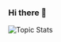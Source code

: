 ### Hi there 👋

<!--
**AlianBlank/alianblank** is a ✨ _special_ ✨ repository because its `README.md` (this file) appears on your GitHub profile.

Here are some ideas to get you started:

- 🔭 I’m currently working on ...
- 🌱 I’m currently learning ...
- 👯 I’m looking to collaborate on ...
- 🤔 I’m looking for help with ...
- 💬 Ask me about ...
- 📫 How to reach me: ...
- 😄 Pronouns: ...
- ⚡ Fun fact: ...
-->


![Topic Stats](https://github-readme-stats.vercel.app/api?username=alianblank&show_icons=true&locale=cn&hide_border=true&theme=tokyonight&bg_color=white)
